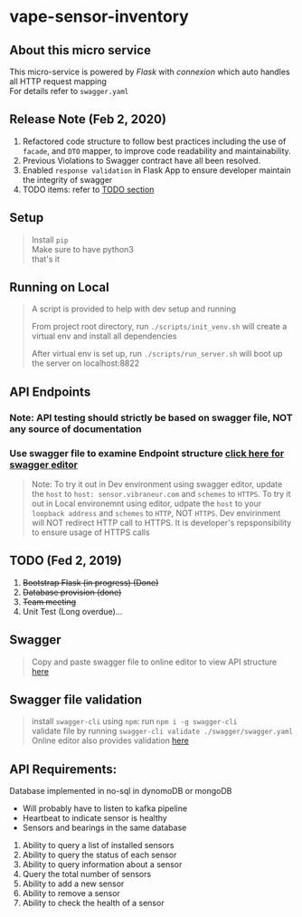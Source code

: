 # vape-sensor-inventory

## About this micro service
This micro-service is powered by *Flask* with *connexion* which auto handles all HTTP request mapping       
For details refer to `swagger.yaml`

## Release Note (Feb 2, 2020)
1. Refactored code structure to follow best practices including the use of `facade`, and `DTO` mapper, to improve code readability and maintainability.   
2. Previous Violations to Swagger contract have all been resolved.
3. Enabled `response validation` in Flask App to ensure developer maintain the integrity of swagger
4. TODO items: refer to [TODO section](#todo-fed-2-2019)

## Setup
> Install `pip`     
> Make sure to have python3     
> that's it

## Running on Local
>A script is provided to help with dev setup and running     
>
>From project root directory, run `./scripts/init_venv.sh` will create a virtual env and install all dependencies  
>      
>After virtual env is set up, run `./scripts/run_server.sh` will boot up the server on localhost:8822       

## API Endpoints

### Note: API testing should strictly be based on swagger file, NOT any source of documentation     

### Use swagger file to examine Endpoint structure [click here for swagger editor](https://editor.swagger.io/)
> Note: To try it out in Dev environment using swagger editor, update the `host` to `host: sensor.vibraneur.com` and `schemes` to `HTTPS`. To try it out in Local environemnt using editor, udpate the `host` to your `loopback address` and `schemes` to `HTTP`, NOT `HTTPS`.
> Dev envirinment will NOT redirect HTTP call to HTTPS. It is developer's repsponsibility to ensure usage of HTTPS calls

## TODO (Fed 2, 2019)

1. ~~Bootstrap Flask (in progress) (Done)~~
2. ~~Database provision (done)~~         
3. ~~Team meeting~~
4. Unit Test (Long overdue)...

## Swagger

> Copy and paste swagger file to online editor to view API structure [here](https://editor.swagger.io/)

## Swagger file validation

> install `swagger-cli` using `npm`: run `npm i -g swagger-cli`         
> validate file by running `swagger-cli validate ./swagger/swagger.yaml`
> Online editor also provides validation [here](https://editor.swagger.io/)

## API Requirements:
Database implemented in no-sql in dynomoDB or mongoDB
- Will probably have to listen to kafka pipeline
- Heartbeat to indicate sensor is healthy
- Sensors and bearings in the same database

1. Ability to query a list of installed sensors 
2. Ability to query the status of each sensor
3. Ability to query information about a sensor
4. Query the total number of sensors
5. Ability to add a new sensor
6. Ability to remove a sensor
7. Ability to check the health of a sensor 
